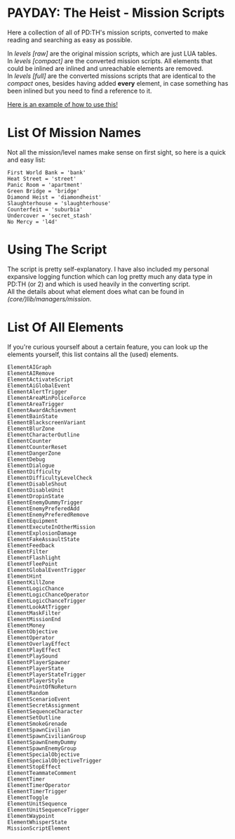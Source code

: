 # PAYDAY: The Heist - Mission Scripts

Here a collection of all of PD:TH's mission scripts, converted to make reading and searching as easy as possible.

In _levels [raw]_ are the original mission scripts, which are just LUA tables.  
In _levels [compact]_ are the converted mission scripts. All elements that could be inlined are inlined and unreachable elements are removed.  
In _levels [full]_ are the converted missions scripts that are identical to the _compact_ ones, besides having added **every** element, in case something has been inlined but you need to find a reference to it.

[Here is an example of how to use this!](https://www.unknowncheats.me/forum/payday-the-heist/366050-payday-heist-converted-mission-scripts.html)



# List Of Mission Names

Not all the mission/level names make sense on first sight, so here is a quick and easy list:
```
First World Bank = 'bank'
Heat Street = 'street'
Panic Room = 'apartment'
Green Bridge = 'bridge'
Diamond Heist = 'diamondheist'
Slaughterhouse = 'slaughterhouse'
Counterfeit = 'suburbia'
Undercover = 'secret_stash'
No Mercy = 'l4d'
```



# Using The Script

The script is pretty self-explanatory. I have also included my personal expansive logging function which can log pretty much any data type in PD:TH (or 2) and which is used heavily in the converting script.  
All the details about what element does what can be found in _(core/)lib/managers/mission_.



# List Of All Elements

If you're curious yourself about a certain feature, you can look up the elements yourself, this list contains all the (used) elements.
```
ElementAIGraph
ElementAIRemove
ElementActivateScript
ElementAiGlobalEvent
ElementAlertTrigger
ElementAreaMinPoliceForce
ElementAreaTrigger
ElementAwardAchievment
ElementBainState
ElementBlackscreenVariant
ElementBlurZone
ElementCharacterOutline
ElementCounter
ElementCounterReset
ElementDangerZone
ElementDebug
ElementDialogue
ElementDifficulty
ElementDifficultyLevelCheck
ElementDisableShout
ElementDisableUnit
ElementDropinState
ElementEnemyDummyTrigger
ElementEnemyPreferedAdd
ElementEnemyPreferedRemove
ElementEquipment
ElementExecuteInOtherMission
ElementExplosionDamage
ElementFakeAssaultState
ElementFeedback
ElementFilter
ElementFlashlight
ElementFleePoint
ElementGlobalEventTrigger
ElementHint
ElementKillZone
ElementLogicChance
ElementLogicChanceOperator
ElementLogicChanceTrigger
ElementLookAtTrigger
ElementMaskFilter
ElementMissionEnd
ElementMoney
ElementObjective
ElementOperator
ElementOverlayEffect
ElementPlayEffect
ElementPlaySound
ElementPlayerSpawner
ElementPlayerState
ElementPlayerStateTrigger
ElementPlayerStyle
ElementPointOfNoReturn
ElementRandom
ElementScenarioEvent
ElementSecretAssignment
ElementSequenceCharacter
ElementSetOutline
ElementSmokeGrenade
ElementSpawnCivilian
ElementSpawnCivilianGroup
ElementSpawnEnemyDummy
ElementSpawnEnemyGroup
ElementSpecialObjective
ElementSpecialObjectiveTrigger
ElementStopEffect
ElementTeammateComment
ElementTimer
ElementTimerOperator
ElementTimerTrigger
ElementToggle
ElementUnitSequence
ElementUnitSequenceTrigger
ElementWaypoint
ElementWhisperState
MissionScriptElement
```